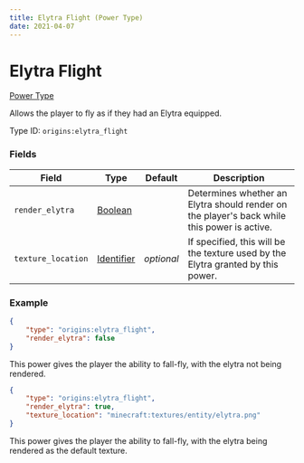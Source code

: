 ```yaml
---
title: Elytra Flight (Power Type)
date: 2021-04-07
---
```


# Elytra Flight

[Power Type](../power_types.md)

Allows the player to fly as if they had an Elytra equipped.

Type ID: `origins:elytra_flight`

### Fields

Field  | Type | Default | Description
-------|------|---------|-------------
`render_elytra` | [Boolean](../data_types/boolean.md) |  | Determines whether an Elytra should render on the player's back while this power is active.
`texture_location` | [Identifier](../data_types/identifier.md) | _optional_ | If specified, this will be the texture used by the Elytra granted by this power.

### Example
```json
{
    "type": "origins:elytra_flight",
    "render_elytra": false
}
```
This power gives the player the ability to fall-fly, with the elytra not being rendered.

```json
{
    "type": "origins:elytra_flight",
    "render_elytra": true,
    "texture_location": "minecraft:textures/entity/elytra.png"
}
```
This power gives the player the ability to fall-fly, with the elytra being rendered as the default texture.